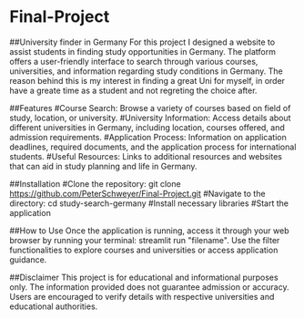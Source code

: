 # Final-Project

##University finder in Germany
For this project I designed a website to assist students in finding study opportunities in Germany. The platform offers a user-friendly interface to search through various courses, universities, and information regarding study conditions in Germany.
The reason behind this is my interest in finding a great Uni for myself, in order have a greate time as a student and not regreting the choice after. 

##Features
#Course Search: Browse a variety of courses based on field of study, location, or university.
#University Information: Access details about different universities in Germany, including location, courses offered, and admission requirements.
#Application Process: Information on application deadlines, required documents, and the application process for international students.
#Useful Resources: Links to additional resources and websites that can aid in study planning and life in Germany.

##Installation
#Clone the repository: git clone https://github.com/PeterSchweyer/Final-Project.git 
#Navigate to the directory: cd study-search-germany
#Install necessary libraries
#Start the application

##How to Use
Once the application is running, access it through your web browser by running your terminal: streamlit run "filename". Use the filter functionalities to explore courses and universities or access application guidance.

##Disclaimer
This project is for educational and informational purposes only. The information provided does not guarantee admission or accuracy. Users are encouraged to verify details with respective universities and educational authorities.

